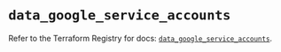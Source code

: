 # `data_google_service_accounts`

Refer to the Terraform Registry for docs: [`data_google_service_accounts`](https://registry.terraform.io/providers/hashicorp/google/6.45.0/docs/data-sources/service_accounts).
